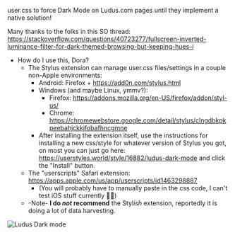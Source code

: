 user.css to force Dark Mode on Ludus.com pages until they implement a native solution!

Many thanks to the folks in this SO thread: https://stackoverflow.com/questions/40723277/fullscreen-inverted-luminance-filter-for-dark-themed-browsing-but-keeping-hues-i

* How do I use this, Dora?
  - The Stylus extension can manage user.css files/settings in a couple non-Apple environments:
    - Android: Firefox + https://add0n.com/stylus.html
    - Windows (and maybe Linux, ymmv?):
      - Firefox: https://addons.mozilla.org/en-US/firefox/addon/styl-us/
      - Chrome: https://chromewebstore.google.com/detail/stylus/clngdbkpkpeebahjckkjfobafhncgmne
    - After installing the extension itself, use the instructions for installing a new css/style for whatever version of Stylus you got, on most you can just go here: https://userstyles.world/style/16882/ludus-dark-mode and click the "Install" button.
  - The "userscripts" Safari extension: https://apps.apple.com/us/app/userscripts/id1463298887
    - (You will probably have to manually paste in the css code, I can't test iOS stuff currently 🤷‍♀️)
  - -Note- **I do _not_ recommend** the Styl*ish* extension, reportedly it is doing a lot of data harvesting.

![Ludus Dark mode](https://github.com/DoraTrix/Ludus-Dark-css/assets/58751796/c6119e2e-4013-404e-b648-0a8ce4f4f739)

